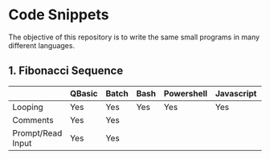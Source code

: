 # Code Snippets
The objective of this repository is to write the same small programs in many different languages.

## 1. Fibonacci Sequence
|                  | QBasic | Batch | Bash | Powershell | Javascript | Typescript | Lua | Perl | Python | Ruby | Java | Go | C# | Rust |
|------------------|--------|-------|------|------------|------------|------------|-----|------|--------|------|------|----|----|------|
| Looping          | Yes    | Yes   | Yes  | Yes        | Yes        | Yes        | Yes | Yes  | Yes    | Yes  | Yes  | Yes| Yes| Yes  |
| Comments         | Yes    | Yes   |      |            |            |            |     |      |        |      |      |    |    |      |
| Prompt/Read Input| Yes    | Yes   |      |            |            |            |     |      |        |      |      |    |    |      |
